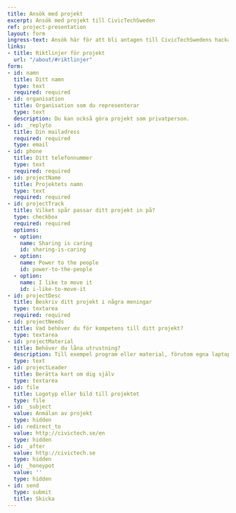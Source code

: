 ```yaml
---
title: Ansök med projekt
excerpt: Ansök med projekt till CivicTechSweden
ref: project-presentation
layout: form
ingress-text: Ansök här för att bli antagen till CivicTechSwedens hackathon.
links:
- title: Riktlinjer för projekt
  url: "/about/#riktlinjer"
form:
- id: namn
  title: Ditt namn
  type: text
  required: required
- id: organisation
  title: Organisation som du representerar
  type: text
  description: Du kan också göra projekt som privatperson.
- id: _replyto
  title: Din mailadress
  required: required
  type: email
- id: phone
  title: Ditt telefonnummer
  type: text
  required: required
- id: projectName
  title: Projektets namn
  type: text
  required: required
- id: projectTrack
  title: Vilket spår passar ditt projekt in på?
  type: checkbox
  required: required
  options:
  - option:
    name: Sharing is caring
    id: sharing-is-caring
  - option:
    name: Power to the people
    id: power-to-the-people
  - option:
    name: I like to move it
    id: i-like-to-move-it
- id: projectDesc
  title: Beskriv ditt projekt i några meningar
  type: textarea
  required: required
- id: projectNeeds
  title: Vad behöver du för kompetens till ditt projekt?
  type: textarea
- id: projectMaterial
  title: Behöver du låna utrustning?
  description: Till exempel program eller material, förutom egna laptops?
  type: text
- id: projectLeader
  title: Berätta kort om dig själv
  type: textarea
- id: file
  title: Logotyp eller bild till projektet
  type: file
- id: _subject
  value: Anmälan av projekt
  type: hidden
- id: redirect_to
  value: http://civictech.se/en
  type: hidden
- id: _after
  value: http://civictech.se
  type: hidden
- id: _honeypot
  value: ''
  type: hidden
- id: send
  type: submit
  title: Skicka
---
```


